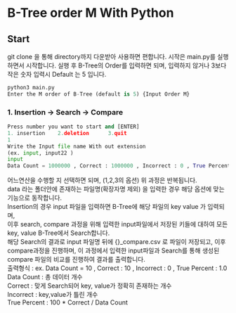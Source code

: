 # B-Tree order M With Python 

## Start
git clone 을 통해 directory까지 다운받아 사용하면 편합니다. 
시작은 main.py를 실행하면서 시작합니다. 
실행 후 B-Tree의 Order를 입력하면 되며, 입력하지 않거나 3보다 작은 숫자 입력시 Default 는 5 입니다.
```python
python3 main.py
Enter the M order of B-Tree (default is 5) {Input Order M}
```

### 1. Insertion -> Search -> Compare
```python
Press number you want to start and [ENTER]
1. insertion    2.deletion      3.quit 
1
Write the Input file name With out extension 
(ex. input, input22 )
input
Data Count = 1000000 , Correct : 1000000 , Incorrect : 0 , True Percent : 100.0%
```
어느연산을 수행할 지 선택하면 되며, (1,2,3의 옵션) 위 과정은 반복됩니다.   
data 라는 폴더안에 존재하는 파일명(확장자명 제외) 을 입력한 경우 해당 옵션에 맞는 기능으로 동작합니다.   
Insertion의 경우 input 파일을 입력하면 B-Tree에 해당 파일의 key value 가 입력되며,   
이후 search, compare 과정을 위해 입력한 input파일에서 저장된 키들에 대하여 모든 key, value B-Tree에서 Search합니다.   
해당 Search의 결과로 input 파일명 뒤에 {}_compare.csv 로 파일이 저장되고, 
이후 compare과정을 진행하며, 이 과정에서 입력한 input파일과 Search를 통해 생성된 compare 파일의 비교를 진행하여 결과를 출력합니다.   
출력형식 : ex. Data Count = 10 , Correct : 10 , Incorrect : 0 , True Percent : 1.0
Data Count : 총 데이터 개수  
Correct : 맞게 Search되어 key, value가 정확히 존재하는 개수  
Incorrect : key,value가 틀린 개수  
True Percent : 100 * Correct / Data Count  
